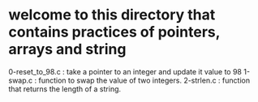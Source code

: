 # welcome to this directory that contains practices of pointers, arrays and string
0-reset_to_98.c : take a pointer to an integer and update it value to 98
1-swap.c : function to swap the value of two integers.
2-strlen.c : function that returns the length of a string.
